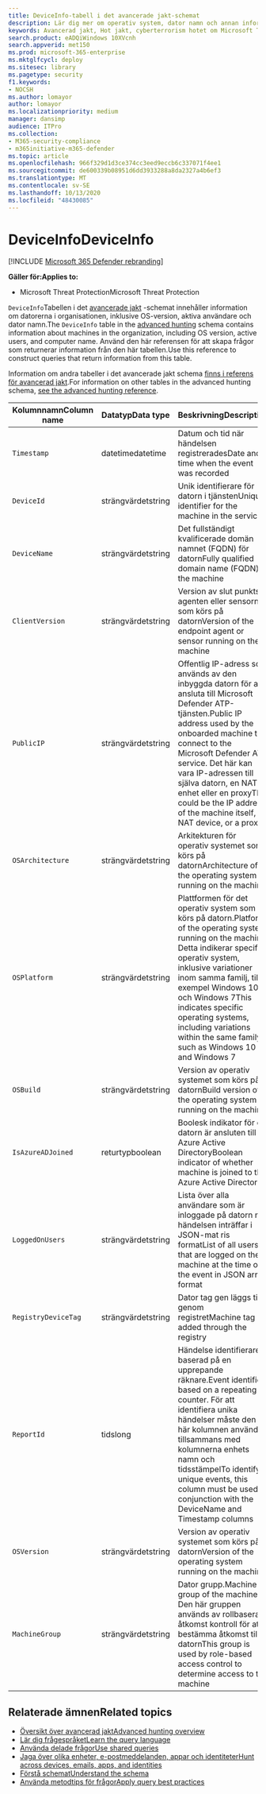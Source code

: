 ```yaml
---
title: DeviceInfo-tabell i det avancerade jakt-schemat
description: Lär dig mer om operativ system, dator namn och annan information om datorn i DeviceInfo-tabellen för Advanced jakt-schemat
keywords: Avancerad jakt, Hot jakt, cyberterrorism hotet om Microsoft Threat Protection, Microsoft 365, MTP, m365, sökning, frågor, telemetri, schema referens, kusto, tabell, kolumn, datatyp, beskrivning, machineinfo, DeviceInfo, enhet, maskin, OS, plattform, användare
search.product: eADQiWindows 10XVcnh
search.appverid: met150
ms.prod: microsoft-365-enterprise
ms.mktglfcycl: deploy
ms.sitesec: library
ms.pagetype: security
f1.keywords:
- NOCSH
ms.author: lomayor
author: lomayor
ms.localizationpriority: medium
manager: dansimp
audience: ITPro
ms.collection:
- M365-security-compliance
- m365initiative-m365-defender
ms.topic: article
ms.openlocfilehash: 966f329d1d3ce374cc3eed9eccb6c337071f4ee1
ms.sourcegitcommit: de600339b08951d6dd3933288a8da2327a4b6ef3
ms.translationtype: MT
ms.contentlocale: sv-SE
ms.lasthandoff: 10/13/2020
ms.locfileid: "48430085"
---
```

# <a name="deviceinfo"></a><span data-ttu-id="03fe3-104">DeviceInfo</span><span class="sxs-lookup"><span data-stu-id="03fe3-104">DeviceInfo</span></span>

[!INCLUDE [Microsoft 365 Defender rebranding](../includes/microsoft-defender.md)]


<span data-ttu-id="03fe3-105">**Gäller för:**</span><span class="sxs-lookup"><span data-stu-id="03fe3-105">**Applies to:**</span></span>
- <span data-ttu-id="03fe3-106">Microsoft Threat Protection</span><span class="sxs-lookup"><span data-stu-id="03fe3-106">Microsoft Threat Protection</span></span>



<span data-ttu-id="03fe3-107">`DeviceInfo`Tabellen i det [avancerade jakt](advanced-hunting-overview.md) -schemat innehåller information om datorerna i organisationen, inklusive OS-version, aktiva användare och dator namn.</span><span class="sxs-lookup"><span data-stu-id="03fe3-107">The `DeviceInfo` table in the [advanced hunting](advanced-hunting-overview.md) schema contains information about machines in the organization, including OS version, active users, and computer name.</span></span> <span data-ttu-id="03fe3-108">Använd den här referensen för att skapa frågor som returnerar information från den här tabellen.</span><span class="sxs-lookup"><span data-stu-id="03fe3-108">Use this reference to construct queries that return information from this table.</span></span>

<span data-ttu-id="03fe3-109">Information om andra tabeller i det avancerade jakt schema [finns i referens för avancerad jakt](advanced-hunting-schema-tables.md).</span><span class="sxs-lookup"><span data-stu-id="03fe3-109">For information on other tables in the advanced hunting schema, [see the advanced hunting reference](advanced-hunting-schema-tables.md).</span></span>

| <span data-ttu-id="03fe3-110">Kolumnnamn</span><span class="sxs-lookup"><span data-stu-id="03fe3-110">Column name</span></span> | <span data-ttu-id="03fe3-111">Datatyp</span><span class="sxs-lookup"><span data-stu-id="03fe3-111">Data type</span></span> | <span data-ttu-id="03fe3-112">Beskrivning</span><span class="sxs-lookup"><span data-stu-id="03fe3-112">Description</span></span> |
|-------------|-----------|-------------|
| `Timestamp` | <span data-ttu-id="03fe3-113">datetime</span><span class="sxs-lookup"><span data-stu-id="03fe3-113">datetime</span></span> | <span data-ttu-id="03fe3-114">Datum och tid när händelsen registrerades</span><span class="sxs-lookup"><span data-stu-id="03fe3-114">Date and time when the event was recorded</span></span> |
| `DeviceId` | <span data-ttu-id="03fe3-115">strängvärdet</span><span class="sxs-lookup"><span data-stu-id="03fe3-115">string</span></span> | <span data-ttu-id="03fe3-116">Unik identifierare för datorn i tjänsten</span><span class="sxs-lookup"><span data-stu-id="03fe3-116">Unique identifier for the machine in the service</span></span> |
| `DeviceName` | <span data-ttu-id="03fe3-117">strängvärdet</span><span class="sxs-lookup"><span data-stu-id="03fe3-117">string</span></span> | <span data-ttu-id="03fe3-118">Det fullständigt kvalificerade domän namnet (FQDN) för datorn</span><span class="sxs-lookup"><span data-stu-id="03fe3-118">Fully qualified domain name (FQDN) of the machine</span></span> |
| `ClientVersion` | <span data-ttu-id="03fe3-119">strängvärdet</span><span class="sxs-lookup"><span data-stu-id="03fe3-119">string</span></span> | <span data-ttu-id="03fe3-120">Version av slut punkts agenten eller sensorn som körs på datorn</span><span class="sxs-lookup"><span data-stu-id="03fe3-120">Version of the endpoint agent or sensor running on the machine</span></span> |
| `PublicIP` | <span data-ttu-id="03fe3-121">strängvärdet</span><span class="sxs-lookup"><span data-stu-id="03fe3-121">string</span></span> | <span data-ttu-id="03fe3-122">Offentlig IP-adress som används av den inbyggda datorn för att ansluta till Microsoft Defender ATP-tjänsten.</span><span class="sxs-lookup"><span data-stu-id="03fe3-122">Public IP address used by the onboarded machine to connect to the Microsoft Defender ATP service.</span></span> <span data-ttu-id="03fe3-123">Det här kan vara IP-adressen till själva datorn, en NAT-enhet eller en proxy</span><span class="sxs-lookup"><span data-stu-id="03fe3-123">This could be the IP address of the machine itself, a NAT device, or a proxy</span></span> |
| `OSArchitecture` | <span data-ttu-id="03fe3-124">strängvärdet</span><span class="sxs-lookup"><span data-stu-id="03fe3-124">string</span></span> | <span data-ttu-id="03fe3-125">Arkitekturen för operativ systemet som körs på datorn</span><span class="sxs-lookup"><span data-stu-id="03fe3-125">Architecture of the operating system running on the machine</span></span> |
| `OSPlatform` | <span data-ttu-id="03fe3-126">strängvärdet</span><span class="sxs-lookup"><span data-stu-id="03fe3-126">string</span></span> | <span data-ttu-id="03fe3-127">Plattformen för det operativ system som körs på datorn.</span><span class="sxs-lookup"><span data-stu-id="03fe3-127">Platform of the operating system running on the machine.</span></span> <span data-ttu-id="03fe3-128">Detta indikerar specifika operativ system, inklusive variationer inom samma familj, till exempel Windows 10 och Windows 7</span><span class="sxs-lookup"><span data-stu-id="03fe3-128">This indicates specific operating systems, including variations within the same family, such as Windows 10 and Windows 7</span></span> |
| `OSBuild` | <span data-ttu-id="03fe3-129">strängvärdet</span><span class="sxs-lookup"><span data-stu-id="03fe3-129">string</span></span> | <span data-ttu-id="03fe3-130">Version av operativ systemet som körs på datorn</span><span class="sxs-lookup"><span data-stu-id="03fe3-130">Build version of the operating system running on the machine</span></span> |
| `IsAzureADJoined` | <span data-ttu-id="03fe3-131">returtyp</span><span class="sxs-lookup"><span data-stu-id="03fe3-131">boolean</span></span> | <span data-ttu-id="03fe3-132">Boolesk indikator för om datorn är ansluten till Azure Active Directory</span><span class="sxs-lookup"><span data-stu-id="03fe3-132">Boolean indicator of whether machine is joined to the Azure Active Directory</span></span> |
| `LoggedOnUsers` | <span data-ttu-id="03fe3-133">strängvärdet</span><span class="sxs-lookup"><span data-stu-id="03fe3-133">string</span></span> | <span data-ttu-id="03fe3-134">Lista över alla användare som är inloggade på datorn när händelsen inträffar i JSON-mat ris format</span><span class="sxs-lookup"><span data-stu-id="03fe3-134">List of all users that are logged on the machine at the time of the event in JSON array format</span></span> |
| `RegistryDeviceTag` | <span data-ttu-id="03fe3-135">strängvärdet</span><span class="sxs-lookup"><span data-stu-id="03fe3-135">string</span></span> | <span data-ttu-id="03fe3-136">Dator tag gen läggs till genom registret</span><span class="sxs-lookup"><span data-stu-id="03fe3-136">Machine tag added through the registry</span></span> |
| `ReportId` | <span data-ttu-id="03fe3-137">tids</span><span class="sxs-lookup"><span data-stu-id="03fe3-137">long</span></span> | <span data-ttu-id="03fe3-138">Händelse identifierare baserad på en upprepande räknare.</span><span class="sxs-lookup"><span data-stu-id="03fe3-138">Event identifier based on a repeating counter.</span></span> <span data-ttu-id="03fe3-139">För att identifiera unika händelser måste den här kolumnen användas tillsammans med kolumnerna enhets namn och tidsstämpel</span><span class="sxs-lookup"><span data-stu-id="03fe3-139">To identify unique events, this column must be used in conjunction with the DeviceName and Timestamp columns</span></span> |
| `OSVersion` | <span data-ttu-id="03fe3-140">strängvärdet</span><span class="sxs-lookup"><span data-stu-id="03fe3-140">string</span></span> | <span data-ttu-id="03fe3-141">Version av operativ systemet som körs på datorn</span><span class="sxs-lookup"><span data-stu-id="03fe3-141">Version of the operating system running on the machine</span></span> |
| `MachineGroup` | <span data-ttu-id="03fe3-142">strängvärdet</span><span class="sxs-lookup"><span data-stu-id="03fe3-142">string</span></span> | <span data-ttu-id="03fe3-143">Dator grupp.</span><span class="sxs-lookup"><span data-stu-id="03fe3-143">Machine group of the machine.</span></span> <span data-ttu-id="03fe3-144">Den här gruppen används av rollbaserad åtkomst kontroll för att bestämma åtkomst till datorn</span><span class="sxs-lookup"><span data-stu-id="03fe3-144">This group is used by role-based access control to determine access to the machine</span></span> |

## <a name="related-topics"></a><span data-ttu-id="03fe3-145">Relaterade ämnen</span><span class="sxs-lookup"><span data-stu-id="03fe3-145">Related topics</span></span>
- [<span data-ttu-id="03fe3-146">Översikt över avancerad jakt</span><span class="sxs-lookup"><span data-stu-id="03fe3-146">Advanced hunting overview</span></span>](advanced-hunting-overview.md)
- [<span data-ttu-id="03fe3-147">Lär dig frågespråket</span><span class="sxs-lookup"><span data-stu-id="03fe3-147">Learn the query language</span></span>](advanced-hunting-query-language.md)
- [<span data-ttu-id="03fe3-148">Använda delade frågor</span><span class="sxs-lookup"><span data-stu-id="03fe3-148">Use shared queries</span></span>](advanced-hunting-shared-queries.md)
- [<span data-ttu-id="03fe3-149">Jaga över olika enheter, e-postmeddelanden, appar och identiteter</span><span class="sxs-lookup"><span data-stu-id="03fe3-149">Hunt across devices, emails, apps, and identities</span></span>](advanced-hunting-query-emails-devices.md)
- [<span data-ttu-id="03fe3-150">Förstå schemat</span><span class="sxs-lookup"><span data-stu-id="03fe3-150">Understand the schema</span></span>](advanced-hunting-schema-tables.md)
- [<span data-ttu-id="03fe3-151">Använda metodtips för frågor</span><span class="sxs-lookup"><span data-stu-id="03fe3-151">Apply query best practices</span></span>](advanced-hunting-best-practices.md)
